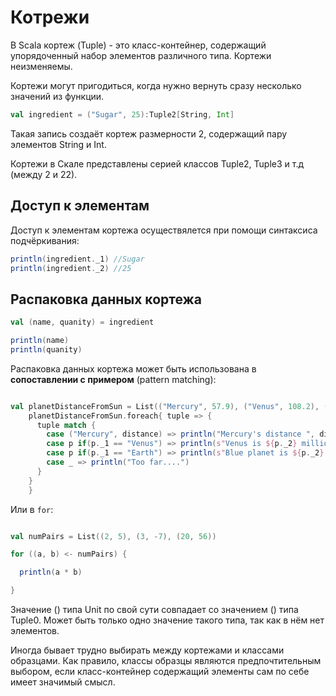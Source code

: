 # Котрежи

В Scala кортеж (Tuple) - это класс-контейнер, содержащий упорядоченный набор элементов различного типа. Кортежи неизменяемы.

Кортежи могут пригодиться, когда нужно вернуть сразу несколько значений из функции.

```scala
val ingredient = ("Sugar", 25):Tuple2[String, Int]
```

Такая запись создаёт кортеж размерности 2, содержащий пару элементов String и Int.

Кортежи в Скале представлены серией классов Tuple2, Tuple3 и т.д (между 2 и 22).

## Доступ к элементам

Доступ к элементам кортежа осуществялется при помощи синтаксиса подчёркивания:

```scala
println(ingredient._1) //Sugar
println(ingredient._2) //25
```

## Распаковка данных кортежа

```scala
val (name, quanity) = ingredient

println(name)
println(quanity)

```

Распаковка данных кортежа может быть использована в **сопоставлении с примером** (pattern matching):

```scala

val planetDistanceFromSun = List(("Mercury", 57.9), ("Venus", 108.2), ("Earth", 149.6 ), ("Mars", 227.9))
    planetDistanceFromSun.foreach{ tuple => {
      tuple match {
        case ("Mercury", distance) => println("Mercury's distance ", distance)
        case p if(p._1 == "Venus") => println(s"Venus is ${p._2} millions km far from Sun")
        case p if(p._1 == "Earth") => println(s"Blue planet is ${p._2} millions km far from Sun")
        case _ => println("Too far....")
      }
    }
    }
```

Или в `for`:

```scala

val numPairs = List((2, 5), (3, -7), (20, 56))

for ((a, b) <- numPairs) {

  println(a * b)

}

```

Значение () типа Unit по свой сути совпадает со значением () типа Tuple0. Может быть только одно значение такого типа, так как в нём нет элементов.

Иногда бывает трудно выбирать между кортежами и классами образцами. Как правило, классы образцы являются предпочтительным выбором, если класс-контейнер содержащий элементы сам по себе имеет значимый смысл.






